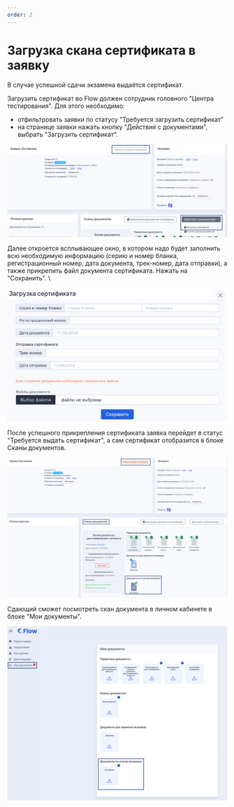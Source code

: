 ```yaml
---
order: 2
---
```


# Загрузка скана сертификата в заявку

В случае успешной сдачи экзамена выдаётся сертификат.

Загрузить сертификат во Flow должен сотрудник головного "Центра тестирования". Для этого необходимо:

* отфильтровать заявки по статусу  "Требуется загрузить сертификат"
* на странице заявки нажать кнопку "Действия с документами", выбрать "Загрузить сертификат".

![](<../../.gitbook/assets/image (100).png>)

Далее откроется всплывающее окно, в котором надо будет заполнить всю необходимую информацию (серию и номер бланка, регистрационный номер, дата документа, трек-номер, дата отправки), а также прикрепить файл документа сертификата. Нажать на "Сохранить". \


![](<../../.gitbook/assets/image (101).png>)

После успешного прикрепления сертификата заявка  перейдет в статус "Требуется выдать сертификат", а сам сертификат отобразится в блоке Сканы документов.

![](<../../.gitbook/assets/image (102).png>)

Сдающий сможет посмотреть скан документа  в личном кабинете в блоке "Мои документы".

![](<../../.gitbook/assets/image (309).png>)